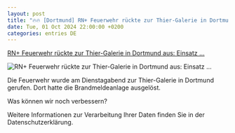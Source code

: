 ```yaml
---
layout: post
title: "🔥🔥 [Dortmund] RN+ Feuerwehr rückte zur Thier-Galerie in Dortmund aus: Einsatz ..."
date: Tue, 01 Oct 2024 22:00:00 +0200
categories: entries DE
---
```

[RN+ Feuerwehr rückte zur Thier-Galerie in Dortmund aus: Einsatz ...](https://www.ruhrnachrichten.de/dortmund/feuerwehr-rueckt-zur-thier-galerie-in-dortmund-aus-einsatz-an-einkaufscenter-w943331-2001391498/)

![RN+ Feuerwehr rückte zur Thier-Galerie in Dortmund aus: Einsatz ...](https://www.ruhrnachrichten.de/wp-content/uploads/2024/10/01/17/630_0900_4147622_Image_26_-1648x824.jpg)

Die Feuerwehr wurde am Dienstagabend zur Thier-Galerie in Dortmund gerufen. Dort hatte die Brandmeldeanlage ausgelöst.

Was können wir noch verbessern?

Weitere Informationen zur Verarbeitung Ihrer Daten finden Sie in der Datenschutzerklärung.

